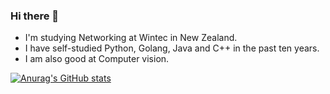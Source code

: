 ### Hi there 👋
- I'm studying Networking at Wintec in New Zealand.
- I have self-studied Python, Golang, Java and C++ in the past ten years.
- I am also good at Computer vision.
  
[![Anurag's GitHub stats](https://github-readme-stats.vercel.app/api?username=Bend-Function)](https://github.com/anuraghazra/github-readme-stats)
